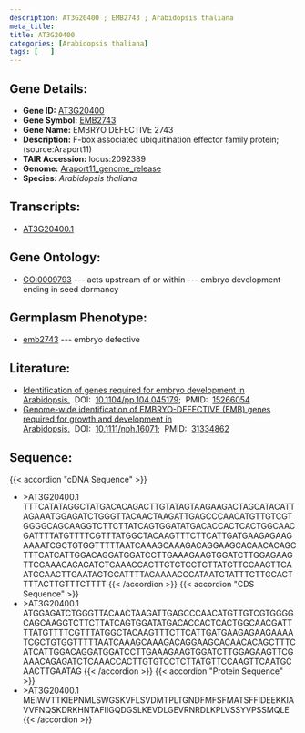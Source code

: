 ```yaml
---
description: AT3G20400 ; EMB2743 ; Arabidopsis thaliana
meta_title:
title: AT3G20400
categories: [Arabidopsis thaliana]
tags: [   ]
---
```


## Gene Details:
- **Gene ID:** [AT3G20400](https://www.arabidopsis.org/locus?name=AT3G20400)
- **Gene Symbol:** <u>EMB2743</u>
- **Gene Name:** EMBRYO DEFECTIVE 2743
- **Description:**   F-box associated ubiquitination effector family protein;(source:Araport11)
- **TAIR Accession:** locus:2092389
- **Genome:** [Araport11_genome_release](https://www.arabidopsis.org/download/list?dir=Genes%2FAraport11_genome_release)
- **Species:** *Arabidopsis thaliana*

## Transcripts:
   -  [AT3G20400.1](https://www.arabidopsis.org/gene?name=AT3G20400.1)
## Gene Ontology:
   - [GO:0009793](https://amigo.geneontology.org/amigo/term/GO:0009793)&nbsp;---&nbsp;acts upstream of or within&nbsp;---&nbsp;embryo development ending in seed dormancy
## Germplasm Phenotype:
   - [emb2743]()&nbsp;---&nbsp;embryo defective
## Literature:
   - [Identification of genes required for embryo development in Arabidopsis.](https://www.doi.org/10.1104/pp.104.045179)&nbsp;&nbsp;DOI:&nbsp;&nbsp;[10.1104/pp.104.045179](https://www.doi.org/10.1104/pp.104.045179);&nbsp;&nbsp;PMID:&nbsp;&nbsp;[15266054](https://pubmed.ncbi.nlm.nih.gov/15266054/)
   - [Genome-wide identification of EMBRYO-DEFECTIVE (EMB) genes required for growth  and development in Arabidopsis.](https://www.doi.org/10.1111/nph.16071)&nbsp;&nbsp;DOI:&nbsp;&nbsp;[10.1111/nph.16071](https://www.doi.org/10.1111/nph.16071);&nbsp;&nbsp;PMID:&nbsp;&nbsp;[31334862](https://pubmed.ncbi.nlm.nih.gov/31334862/)
## Sequence:
{{< accordion "cDNA Sequence" >}}
- \>AT3G20400.1
TTTCATATAGGCTATGACACAGACTTGTATAGTAAGAAGACTAGCATACATTAGAAATGGAGATCTGGGTTACAACTAAGATTGAGCCCAACATGTTGTCGTGGGGCAGCAAGGTCTTCTTATCAGTGGATATGACACCACTCACTGGCAACGATTTTATGTTTTCGTTTATGGCTACAAGTTTCTTCATTGATGAAGAGAAGAAAATCGCTGTGGTTTTTAATCAAAGCAAAGACAGGAAGCACAACACAGCTTTCATCATTGGACAGGATGGATCCTTGAAAGAAGTGGATCTTGGAGAAGTTCGAAACAGAGATCTCAAACCACTTGTGTCCTCTTATGTTCCAAGTTCAATGCAACTTGAATAGTGCATTTTACAAAACCCATAATCTATTTCTTGCACTTTTACTTGTTTCTTTT
{{< /accordion >}}
{{< accordion "CDS Sequence" >}}
- \>AT3G20400.1
ATGGAGATCTGGGTTACAACTAAGATTGAGCCCAACATGTTGTCGTGGGGCAGCAAGGTCTTCTTATCAGTGGATATGACACCACTCACTGGCAACGATTTTATGTTTTCGTTTATGGCTACAAGTTTCTTCATTGATGAAGAGAAGAAAATCGCTGTGGTTTTTAATCAAAGCAAAGACAGGAAGCACAACACAGCTTTCATCATTGGACAGGATGGATCCTTGAAAGAAGTGGATCTTGGAGAAGTTCGAAACAGAGATCTCAAACCACTTGTGTCCTCTTATGTTCCAAGTTCAATGCAACTTGAATAG
{{< /accordion >}}
{{< accordion "Protein Sequence" >}}
- \>AT3G20400.1
MEIWVTTKIEPNMLSWGSKVFLSVDMTPLTGNDFMFSFMATSFFIDEEKKIAVVFNQSKDRKHNTAFIIGQDGSLKEVDLGEVRNRDLKPLVSSYVPSSMQLE
{{< /accordion >}}
